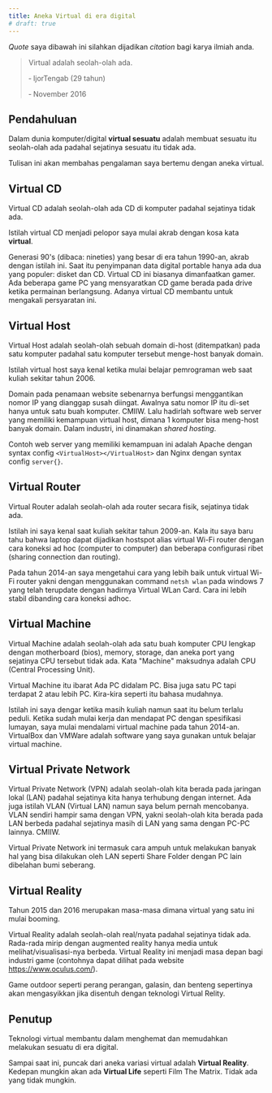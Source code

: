 ```yaml
---
title: Aneka Virtual di era digital
# draft: true
---
```


*Quote* saya dibawah ini silahkan dijadikan *citation* bagi karya ilmiah anda.

> Virtual adalah seolah-olah ada.
>
> &dash; IjorTengab (29 tahun)
> 
> &dash; November 2016 

## Pendahuluan

Dalam dunia komputer/digital **virtual sesuatu** adalah membuat sesuatu itu seolah-olah ada padahal sejatinya sesuatu itu tidak ada. 

Tulisan ini akan membahas pengalaman saya bertemu dengan aneka virtual.

## Virtual CD

Virtual CD adalah seolah-olah ada CD di komputer padahal sejatinya tidak ada.

Istilah virtual CD menjadi pelopor saya mulai akrab dengan kosa kata **virtual**.

Generasi 90's (dibaca: nineties) yang besar di era tahun 1990-an, akrab dengan istilah ini. Saat itu penyimpanan data digital portable hanya ada dua yang populer: disket dan CD. Virtual CD ini biasanya dimanfaatkan gamer. Ada beberapa game PC yang mensyaratkan CD game berada pada drive ketika permainan berlangsung. Adanya virtual CD membantu untuk mengakali persyaratan ini.

## Virtual Host

Virtual Host adalah seolah-olah sebuah domain di-host (ditempatkan) pada satu komputer padahal satu komputer tersebut
menge-host banyak domain. 

Istilah virtual host saya kenal ketika mulai belajar pemrograman web saat kuliah sekitar tahun 2006. 

Domain pada penamaan website sebenarnya berfungsi menggantikan nomor IP yang dianggap susah diingat. Awalnya satu nomor IP itu di-set hanya untuk satu buah komputer. CMIIW. Lalu hadirlah software web server yang memiliki kemampuan virtual host, dimana 1 komputer bisa meng-host banyak domain. Dalam industri, ini dinamakan *shared hosting*.

Contoh web server yang memiliki kemampuan ini adalah Apache dengan syntax config  ```<VirtualHost></VirtualHost>``` dan Nginx dengan syntax config ```server{}```.

## Virtual Router

Virtual Router adalah seolah-olah ada router secara fisik, sejatinya tidak ada.

Istilah ini saya kenal saat kuliah sekitar tahun 2009-an. Kala itu saya baru tahu bahwa laptop dapat dijadikan hostspot alias virtual Wi-Fi router dengan cara koneksi ad hoc (computer to computer) dan beberapa configurasi ribet (sharing connection dan routing). 

Pada tahun 2014-an saya mengetahui cara yang lebih baik untuk virtual Wi-Fi router yakni dengan menggunakan command ```netsh wlan``` pada windows 7 yang telah terupdate dengan hadirnya Virtual WLan Card. Cara ini lebih stabil dibanding cara koneksi adhoc. 

## Virtual Machine

Virtual Machine adalah seolah-olah ada satu buah komputer CPU lengkap dengan motherboard (bios), memory, storage, dan aneka port yang sejatinya CPU tersebut tidak ada. Kata "Machine" maksudnya adalah CPU (Central Processing Unit).

Virtual Machine itu ibarat Ada PC didalam PC. Bisa juga satu PC tapi terdapat 2 atau lebih PC. Kira-kira seperti itu bahasa mudahnya.

Istilah ini saya dengar ketika masih kuliah namun saat itu belum terlalu peduli. Ketika sudah mulai kerja dan mendapat PC dengan spesifikasi lumayan, saya mulai mendalami virtual machine pada tahun 2014-an. VirtualBox dan VMWare adalah software yang saya gunakan untuk belajar virtual machine.

## Virtual Private Network

Virtual Private Network (VPN) adalah seolah-olah kita berada pada jaringan lokal (LAN) padahal sejatinya kita hanya terhubung dengan internet. Ada juga istilah VLAN (Virtual LAN) namun saya belum pernah mencobanya. VLAN sendiri hampir sama dengan VPN, yakni seolah-olah kita berada pada LAN berbeda padahal sejatinya masih di LAN yang sama dengan PC-PC lainnya. CMIIW.

Virtual Private Network ini termasuk cara ampuh untuk melakukan banyak hal yang bisa dilakukan oleh LAN seperti Share Folder dengan PC lain dibelahan bumi seberang.

## Virtual Reality

Tahun 2015 dan 2016 merupakan masa-masa dimana virtual yang satu ini mulai booming. 

Virtual Reality adalah seolah-olah real/nyata padahal sejatinya tidak ada. Rada-rada mirip dengan augmented reality hanya media untuk melihat/visualisasi-nya berbeda. Virtual Reality ini menjadi masa depan bagi industri game (contohnya dapat dilihat pada website https://www.oculus.com/). 

Game outdoor seperti perang perangan, galasin, dan benteng sepertinya akan mengasyikkan jika disentuh dengan teknologi Virtual Relity. 

## Penutup

Teknologi virtual membantu dalam menghemat dan memudahkan melakukan sesuatu di era digital. 

Sampai saat ini, puncak dari aneka variasi virtual adalah **Virtual Reality**. Kedepan mungkin akan ada **Virtual Life** seperti Film The Matrix. Tidak ada yang tidak mungkin.
